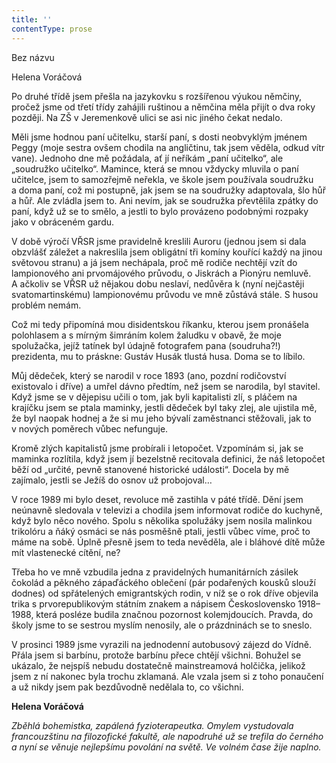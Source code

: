 ```yaml
---
title: ''
contentType: prose
---
```


<section>

Bez názvu

Helena Voráčová

Po druhé třídě jsem přešla na jazykovku s rozšířenou výukou němčiny, pročež jsme od třetí třídy zahájili ruštinou a němčina měla přijít o dva roky později. Na ZŠ v Jeremenkově ulici se asi nic jiného čekat nedalo.

Měli jsme hodnou paní učitelku, starší paní, s dosti neobvyklým jménem Peggy (moje sestra ovšem chodila na angličtinu, tak jsem věděla, odkud vítr vane). Jednoho dne mě požádala, ať jí neříkám „paní učitelko“, ale „soudružko učitelko“. Mamince, která se mnou vždycky mluvila o paní učitelce, jsem to samozřejmě neřekla, ve škole jsem používala soudružku a doma paní, což mi postupně, jak jsem se na soudružky adaptovala, šlo hůř a hůř. Ale zvládla jsem to. Ani nevím, jak se soudružka převtělila zpátky do paní, když už se to smělo, a jestli to bylo provázeno podobnými rozpaky jako v obráceném gardu.

V době výročí VŘSR jsme pravidelně kreslili Auroru (jednou jsem si dala obzvlášť záležet a nakreslila jsem obligátní tři komíny kouřící každý na jinou světovou stranu) a já jsem nechápala, proč mě rodiče nechtějí vzít do lampionového ani prvomájového průvodu, o Jiskrách a Pionýru nemluvě. A ačkoliv se VŘSR už nějakou dobu neslaví, nedůvěra k (nyní nejčastěji svatomartinskému) lampionovému průvodu ve mně zůstává stále. S husou problém nemám.

Což mi tedy připomíná mou disidentskou říkanku, kterou jsem pronášela polohlasem a s mírným šimráním kolem žaludku v obavě, že moje spolužačka, jejíž tatínek byl údajně fotografem pana (soudruha?!) prezidenta, mu to práskne: Gustáv Husák tlustá husa. Doma se to líbilo.

Můj dědeček, který se narodil v roce 1893 (ano, pozdní rodičovství existovalo i dříve) a umřel dávno předtím, než jsem se narodila, byl stavitel. Když jsme se v dějepisu učili o tom, jak byli kapitalisti zlí, s pláčem na krajíčku jsem se ptala maminky, jestli dědeček byl taky zlej, ale ujistila mě, že byl naopak hodnej a že si mu jeho bývalí zaměstnanci stěžovali, jak to v nových poměrech vůbec nefunguje.

Kromě zlých kapitalistů jsme probírali i letopočet. Vzpomínám si, jak se maminka rozlítila, když jsem jí bezelstně recitovala definici, že náš letopočet běží od „určité, pevně stanovené historické události“. Docela by mě zajímalo, jestli se Ježíš do osnov už probojoval…

V roce 1989 mi bylo deset, revoluce mě zastihla v páté třídě. Dění jsem neúnavně sledovala v televizi a chodila jsem informovat rodiče do kuchyně, když bylo něco nového. Spolu s několika spolužáky jsem nosila malinkou trikolóru a ňáký osmáci se nás posměšně ptali, jestli vůbec víme, proč to máme na sobě. Úplně přesně jsem to teda nevěděla, ale i bláhové dítě může mít vlastenecké cítění, ne?

Třeba ho ve mně vzbudila jedna z pravidelných humanitárních zásilek čokolád a pěkného zápaďáckého oblečení (pár podařených kousků slouží dodnes) od spřátelených emigrantských rodin, v níž se o rok dříve objevila trika s prvorepublikovým státním znakem a nápisem Československo 1918–1988, která posléze budila značnou pozornost kolemjdoucích. Pravda, do školy jsme to se sestrou myslím nenosily, ale o prázdninách se to sneslo.

V prosinci 1989 jsme vyrazili na jednodenní autobusový zájezd do Vídně. Přála jsem si barbínu, protože barbínu přece chtějí všichni. Bohužel se ukázalo, že nejspíš nebudu dostatečně mainstreamová holčička, jelikož jsem z ní nakonec byla trochu zklamaná. Ale vzala jsem si z toho ponaučení a už nikdy jsem pak bezdůvodně nedělala to, co všichni.

</section>

<section>

**Helena Voráčová**

_Zběhlá bohemistka, zapálená fyzioterapeutka. Omylem vystudovala francouzštinu na filozofické fakultě, ale napodruhé už se trefila do černého a nyní se věnuje nejlepšímu povolání na světě. Ve volném čase žije naplno._

</section>
